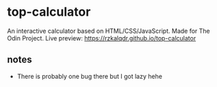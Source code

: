 # top-calculator
An interactive calculator based on HTML/CSS/JavaScript. Made for The Odin Project.
Live preview: https://rzkalqdr.github.io/top-calculator

## notes
- There is probably one bug there but I got lazy hehe
